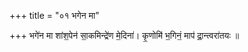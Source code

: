 +++
title = "०१ भगेन मा"

+++
भगे॑न मा शांश॒पेन॑ सा॒कमिन्द्रे॑ण मे॒दिना॑। कृ॒णोमि॑ भ॒गिनं॒ माप॑ द्रा॒न्त्वरा॑तयः ॥
